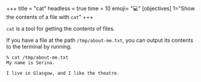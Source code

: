 +++
title = "cat"
headless = true
time = 10
emoji= "💻"
[objectives]
    1="Show the contents of a file with `cat`"
+++

`cat` is a tool for getting the contents of files.

If you have a file at the path `/tmp/about-me.txt`, you can output its contents to the terminal by running:

```console
% cat /tmp/about-me.txt
My name is Serina.

I live in Glasgow, and I like the theatre.
```
